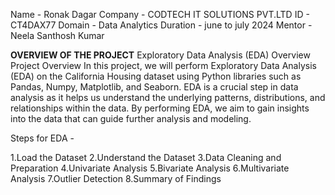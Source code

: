 Name - Ronak Dagar
Company - CODTECH IT SOLUTIONS PVT.LTD
ID - CT4DAX77
Domain - Data Analytics
Duration - june to july 2024
Mentor - Neela Santhosh Kumar

**OVERVIEW OF THE PROJECT**
Exploratory Data Analysis (EDA) Overview
Project Overview
In this project, we will perform Exploratory Data Analysis (EDA) on the California Housing dataset using Python libraries such as Pandas, Numpy, Matplotlib, and Seaborn. EDA is a crucial step in data analysis as it helps us understand the underlying patterns, distributions, and relationships within the data. By performing EDA, we aim to gain insights into the data that can guide further analysis and modeling.


Steps for EDA  -

1.Load the Dataset
2.Understand the Dataset
3.Data Cleaning and Preparation
4.Univariate Analysis
5.Bivariate Analysis
6.Multivariate Analysis
7.Outlier Detection
8.Summary of Findings
